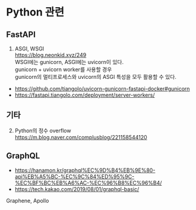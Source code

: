 # Python 관련

## FastAPI
1. ASGI, WSGI   
https://blog.neonkid.xyz/249   
WSGI에는 gunicorn, ASGI에는 uvicorn이 있다.   
gunicorn + uvicorn worker를 사용할 경우   
gunicorn의 멀티프로세스와 uvicorn의 ASGI 특성을 모두 활용할 수 있다.   
- https://github.com/tiangolo/uvicorn-gunicorn-fastapi-docker#gunicorn     
- https://fastapi.tiangolo.com/deployment/server-workers/

## 기타
2. Python의 정수 overflow   
https://m.blog.naver.com/complusblog/221158544120


## GraphQL
- https://hanamon.kr/graphql%EC%9D%B4%EB%9E%80-api%EB%A5%BC-%EC%9C%84%ED%95%9C-%EC%BF%BC%EB%A6%AC-%EC%96%B8%EC%96%B4/
- https://tech.kakao.com/2019/08/01/graphql-basic/

Graphene, Apollo